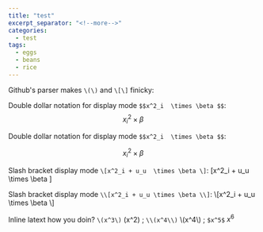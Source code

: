 ```yaml
---
title: "test"
excerpt_separator: "<!--more-->"
categories:
  - test
tags:
  - eggs
  - beans
  - rice
---
```



Github's parser makes `\(\)` and `\[\]` finicky:

Double dollar notation for display mode `$$x^2_i  \times \beta $$`: 
$$x^2_i \times \beta $$

Double dollar notation for display mode `$$x^2_i  \times \beta $$`: 

$$x^2_i \times \beta $$

<!--more-->

Slash bracket display mode `\[x^2_i + u_u  \times \beta \]`: 
\[x^2_i + u_u  \times \beta \]

Slash bracket display mode `\\[x^2_i + u_u \times \beta \\]`: 
\\[x^2_i + u_u  \times \beta \\]


Inline latext how you doin? `\(x^3\)` \(x^2\)    ; `\\(x^4\\)` \\(x^4\\)   ;  `$x^5$` $x^6$